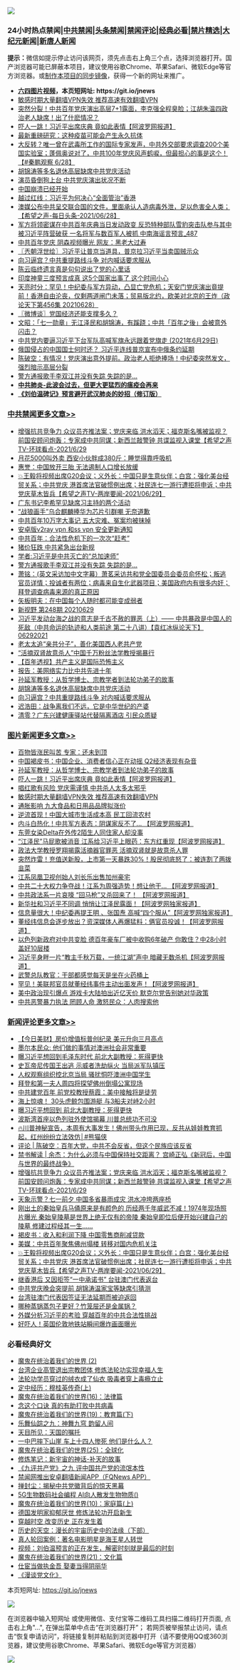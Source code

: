 ![](https://raw.githubusercontent.com/fqnews/bnews/master/64photo/fqnews-qr.jpg)

<div id="tt">
<h3>24小时热点禁闻|<a href="#%E4%B8%AD%E5%85%B1%E7%A6%81%E9%97%BB%E6%9B%B4%E5%A4%9A%E6%96%87%E7%AB%A0">中共禁闻</a>|<a href="#%E5%9B%BE%E7%89%87%E6%96%B0%E9%97%BB%E6%9B%B4%E5%A4%9A%E6%96%87%E7%AB%A0">头条禁闻</a>|<a href="#%E6%96%B0%E9%97%BB%E8%AF%84%E8%AE%BA%E6%9B%B4%E5%A4%9A%E6%96%87%E7%AB%A0">禁闻评论|<a href="#%E5%BF%85%E7%9C%8B%E7%BB%8F%E5%85%B8%E5%A5%BD%E6%96%87">经典必看|<a href="/video.md#%E7%A6%81%E7%89%87%E7%B2%BE%E9%80%89">禁片精选</a>|<a href="https://github.com/fqnews/djy/blob/master/gb/nf1351518.md#1">大纪元新闻</a>|<a href="https://github.com/fqnews/ntdtv/blob/master/gb/prog204.md#1">新唐人新闻</a></h3>
<div><b>提示：</b>微信如提示停止访问该网页，须先点击右上角三个点，选择浏览器打开。国产浏览器可能已屏蔽本项目，建议使用谷歌Chrome、苹果Safari、微软Edge等官方浏览器。或<a href="https://github.com/fqnews/bnews/blob/master/%E5%88%B6%E4%BD%9Cgit%E7%A6%81%E9%97%BB%E9%95%9C%E5%83%8F.md">制作本项目的同步镜像</a>，获得一个新的网址来推广。</div>
<ul>
<li><b><a href="http://d1.bdrive.tk/64.mp4" target="_blank">六四图片视频</a>，本页短网址: https://git.io/jnews</b></li>
<li><a href="/comments/20210629/1485911.md">敏感时期大量翻墙VPN失效 推荐高速有效翻墙VPN</a></li>
<li><a href="/bannedvideo/20210629/1576559.md">突然分裂！中共百年党庆演出高层7+1露面，李克强全程臭脸；江胡朱温四政治老人缺席！出了什麽情况？</a></li>
<li><a href="/topimagenews/20210629/1576671.md">吓人一跳！习近平出席庆典 竟如此表情【阿波罗网报道】</a></li>
<li><a href="/cnnews/20210629/1576398.md">最新重磅研究：这种疫苗可能会产生永久抗体</a></li>
<li><a href="/bannedvideo/20210629/1576443.md">大反转？唯一曾在武毒所工作的国际专家发声，中共外交部要求调查200个美国实验室；蓬佩奥说对了，中共100年党庆风声鹤唳，但最担心的事是这个！【#秦鹏观察 6/28】</a></li>
<li><a href="/cbnews/20210629/1576801.md">胡锦涛等多名退休高层缺席中共党庆活动</a></li>
<li><a href="/cbnews/20210629/1576427.md">演员昏倒狗上台 中共党庆演出状况不断</a></li>
<li><a href="/ssgc/20210629/1576880.md">中国崩溃已经开始</a></li>
<li><a href="/cbnews/20210629/1576405.md">越过红线：习近平为何决心“全面管治”香港</a></li>
<li><a href="/comments/20210629/1576472.md">澳媒公布中共呈交联合国的文件，里面承认人造病毒外泄，足以危害全人类；【希望之声-每日头条-2021/06/28】</a></li>
<li><a href="/comments/20210629/1576732.md">军方将领密谋在中共百年庆典当日发动政变 反恐特种部队雪豹突击队参与其中 被习近平阵营破获 一名将军与数百军人被抓 中南海谣言预言_487</a></li>
<li><a href="/cnnews/20210629/1576777.md">中共百年党庆 阴森视频曝光 网友：黑老大过寿</a></li>
<li><a href="/ssgc/20210629/1576586.md">〖兲朝浮世绘〗习近平让普京当道具，普京拉习近平当卖国贼示众</a></li>
<li><a href="/cbnews/20210629/1576800.md">向习逼宫？中共重提路线斗争 对内喊话要求服从</a></li>
<li><a href="/cnnews/20210629/1576654.md">陈云临终遗言真是句句说出了党的心里话</a></li>
<li><a href="/cnnews/20210629/1576582.md">印度神童三度预言成真 这5个国家出事了 这个时间小心</a></li>
<li><a href="/cbnews/20210629/1576514.md">天亮时分：罕见！中纪委与军方异动，凸显亡党危机；天安门党庆演出竟提前！香港自由沦丧，仅剩两道闸门未落；贸易版北约，欧美对北京的王炸（政论天下第456集 20210628）</a></li>
<li><a href="/ssgc/20210629/1576642.md">〖微博谈〗党国经济还能支撑多久？</a></li>
<li><a href="/cbnews/20210629/1576482.md">文昭：「七一勋章」无江泽民和胡锦涛，有蹊跷；中共「百年之後」会被意外闪击？</a></li>
<li><a href="/bannedvideo/20210629/1576819.md">中共党内要逼习近平下台军队高喊军旗永远跟着党旗走    (2021年6月29日)</a></li>
<li><a href="/cbnews/20210629/1576562.md">俄国侵占的中国国士何时还？ 习近平连线普京宣布中俄条约延期</a></li>
<li><a href="/bannedvideo/20210629/1576849.md">陈破空：有情况！党庆演出意外提前。政治老人拒绝捧场！中纪委突然发文，强烈暗示高层分裂</a></li>
<li><a href="/cbnews/20210629/1576900.md">警方通报歌手李双江并没有失踪 失踪的是…</a></li>
<li><b><a href="/comments/20200211/1275071.md" target="_blank">中共肺炎-此波会过去，但更大更猛烈的瘟疫会再来</a></b></li>
<li><b><a href="/comments/20200207/1272816.md" target="_blank">《刘伯温碑记》预言避开武汉肺炎的妙招（修订版）</a></b></li>
</ul>
</div>

<div class="catlist">
<h3><a href="/cbnews/" target="_blank">中共禁闻</a><span><a href="/cbnews/" target="_blank" rel="nofollow">更多文章>></a></span></h3>
<ul>
<li><a href="/comments/20210630/1577063.md" target="_blank">增强抗共竞争力 众议员齐推法案；党庆来临 洪水滔天；福克斯名嘴被监视？前国安顾问炮轰：专家成中共同谋；新西兰敲警钟 共谍监视入课堂【希望之声TV-环球看点-2021/6/29</a></li>
<li><a href="/cbnews/20210630/1577053.md" target="_blank">月花5000叫外卖 西安小伙胖成380斤：睡觉得靠呼吸机</a></li>
<li><a href="/cbnews/20210630/1577052.md" target="_blank">惠誉：中国放开三胎 无法遏制人口增长放缓</a></li>
<li><a href="/comments/20210630/1577030.md" target="_blank">💥王毅将视频出席G20会议；义外长：中国只是生意伙伴；白宫：强化美台经贸关系；中共党庆 港首席法官破惯例出席；社民连七一游行遭拒将申诉；中共党庆草木皆兵【希望之声TV-两岸要闻-2021/06/29】</a></li>
<li><a href="/cbnews/20210629/1576974.md" target="_blank">广东书记李希罕见缺席习主持的两个活动</a></li>
<li><a href="/cbnews/20210629/1576973.md" target="_blank">“战狼画手”乌合麒麟捧华为芯片引群嘲 无奈道歉</a></li>
<li><a href="/cbnews/20210629/1576972.md" target="_blank">中共百年10万字大事记 五大灾难、冤案均被抹掉</a></li>
<li><a href="/cbnews/20210629/1576942.md" target="_blank">安卓版v2ray vpn 和ss vpn 安全更新通知</a></li>
<li><a href="/cbnews/20210629/1576943.md" target="_blank">中共百年：合法性危机下的一次次“赶考”</a></li>
<li><a href="/cbnews/20210629/1576941.md" target="_blank">猪价狂跌 中共紧急出台新规</a></li>
<li><a href="/cbnews/20210629/1576901.md" target="_blank">学者:习近平是中共灭亡的“总加速师”</a></li>
<li><a href="/cbnews/20210629/1576900.md" target="_blank">警方通报歌手李双江并没有失踪 失踪的是…</a></li>
<li><a href="/cbnews/20210629/1576890.md" target="_blank">萧铭：(英文采访加中文字幕）萧茗采访共和党全国委员会委员俞怀松；叛逃官员详情；投诚者有两位；病毒来自生化武器项目；美国政府内有很多内奸；拜登调查病毒来源的真正原因</a></li>
<li><a href="/cbnews/20210629/1576882.md" target="_blank">矢板明夫：在中国每个人随时都可能变成弱者</a></li>
<li><a href="/comments/20210629/1576850.md" target="_blank">新视野 第248期 20210629</a></li>
<li><a href="/comments/20210629/1576841.md" target="_blank">习近平发动台海之战的意志是千古不赦的罪恶（上）—— 中共暴政是中国人的死敌（中共命运的轨迹和人类前途  第二十八讲）【袁红冰纵论天下】 06292021</a></li>
<li><a href="/cbnews/20210629/1576735.md" target="_blank">老太太追“亲共分子”，善化美国西人老共产党</a></li>
<li><a href="/cbnews/20210629/1576733.md" target="_blank">“活摘双肾故意杀人”中国千万粉丝法学教授揭暴行</a></li>
<li><a href="/cbnews/20210629/1576767.md" target="_blank">【百年透视】共产主义是国际恐怖主义</a></li>
<li><a href="/cbnews/20210629/1576812.md" target="_blank">报告：美网络实力比中共先进十年</a></li>
<li><a href="/comments/20210629/1576797.md" target="_blank">孙延军教授：从哲学博士、宗教学者到法轮功弟子的故事</a></li>
<li><a href="/cbnews/20210629/1576801.md" target="_blank">胡锦涛等多名退休高层缺席中共党庆活动</a></li>
<li><a href="/cbnews/20210629/1576800.md" target="_blank">向习逼宫？中共重提路线斗争 对内喊话要求服从</a></li>
<li><a href="/cbnews/20210629/1576717.md" target="_blank">迟浩田：战争离我们不远，它是中华世纪的产婆</a></li>
<li><a href="/cbnews/20210629/1576706.md" target="_blank">清零？广东兴建健康驿站代替隔离酒店 引民众质疑</a></li>

</ul>
</div>
<div class="catlist">
<h3><a href="/topimagenews/" target="_blank">图片新闻</a><span><a href="/topimagenews/" target="_blank" rel="nofollow">更多文章>></a></span></h3>
<ul>
<li><a href="/topimagenews/20210630/1577019.md" target="_blank">百物皆涨民叫苦 专家：还未到顶</a></li>
<li><a href="/topimagenews/20210629/1576940.md" target="_blank">中国褐皮书：中国企业、消费者信心正在动摇 Q2经济表现有杂音</a></li>
<li><a href="/comments/20210629/1576797.md" target="_blank">孙延军教授：从哲学博士、宗教学者到法轮功弟子的故事</a></li>
<li><a href="/topimagenews/20210629/1576671.md" target="_blank">吓人一跳！习近平出席庆典 竟如此表情【阿波罗网报道】</a></li>
<li><a href="/topimagenews/20210629/1576670.md" target="_blank">唱红歌有风险 党庆需谨慎 中共杀人太多太邪乎</a></li>
<li><a href="/comments/20210629/1485911.md" target="_blank">敏感时期大量翻墙VPN失效 推荐高速有效翻墙VPN</a></li>
<li><a href="/topimagenews/20210629/1576356.md" target="_blank">通胀影响 九大食品和日用品品牌拟涨价</a></li>
<li><a href="/topimagenews/20210628/1576216.md" target="_blank">逆流首现！中国大城市生活成本高 民工回流农村</a></li>
<li><a href="/topimagenews/20210628/1575968.md" target="_blank">内斗白热化！中共军方表态：阴谋家反不了&#8230; 【阿波罗网报道】</a></li>
<li><a href="/topimagenews/20210628/1575844.md" target="_blank">东莞女染Delta在外传2陌生人同住家人却没事</a></li>
<li><a href="/topimagenews/20210627/1575468.md" target="_blank">“江泽民”马屁歌被消音 江系给习近平上眼药：东方红重现【阿波罗网报道】</a></li>
<li><a href="/topimagenews/20210627/1575454.md" target="_blank">政法大学教授罗翔揭露活摘器官罪恶 活摘双肾就是故意杀人罪</a></li>
<li><a href="/topimagenews/20210627/1575428.md" target="_blank">突然炸雷！充值送新股，上市第一天暴跌30%！股民彻底怒了：被连割了两拨韭菜</a></li>
<li><a href="/topimagenews/20210627/1575184.md" target="_blank">江系凤凰卫视创始人刘长乐出售加州豪宅</a></li>
<li><a href="/topimagenews/20210626/1574894.md" target="_blank">中共二十大权力争夺战！江系为周强造势！想让他干&#8230; 【阿波罗网报道】</a></li>
<li><a href="/topimagenews/20210626/1574848.md" target="_blank">中共政法系一片哀嚎 “回马枪”又杀回来了！ 【阿波罗网报道】</a></li>
<li><a href="/topimagenews/20210625/1574189.md" target="_blank">新华社和习近平不同调 悄悄让江泽民露面！【阿波罗网独家报道】</a></li>
<li><a href="/topimagenews/20210625/1574140.md" target="_blank">信息量很大！中纪委再提王明 、张国焘 高喊“四个服从”【阿波罗网独家报道】</a></li>
<li><a href="/topimagenews/20210625/1574040.md" target="_blank">董经纬信息会逐步放出？资深媒体人再爆猛料：俩官员投诚！【阿波罗网报道】</a></li>
<li><a href="/topimagenews/20210624/1573598.md" target="_blank">以色列新政府对中共变脸 德百年豪车厂被中收购6年破产 你敢住？中28小时盖好10层楼</a></li>
<li><a href="/topimagenews/20210624/1573398.md" target="_blank">习近平身畔一片“教主千秋万载，一统江湖”声中 暗藏无数杀机【阿波罗网报道】</a></li>
<li><a href="/topimagenews/20210624/1573292.md" target="_blank">武警总队教官：干部都感觉每天是坐在火药桶上</a></li>
<li><a href="/topimagenews/20210623/1572879.md" target="_blank">罕见！美联邦官员就董经纬事件主动出面发声！【阿波罗网报道】</a></li>
<li><a href="/topimagenews/20210623/1572841.md" target="_blank">美中政治现引爆点 游戏卡大陆拍出近亿天价 默克尔党告别她对华政策</a></li>
<li><a href="/topimagenews/20210623/1572689.md" target="_blank">中共恶警暴力执法 罔顾人命 激怒民众：人肉搜索他</a></li>

</ul>
</div>
<div class="catlist">
<h3><a href="/comments/" target="_blank">新闻评论</a><span><a href="/comments/" target="_blank" rel="nofollow">更多文章>></a></span></h3>
<ul>
<li><a href="/comments/20210630/1577106.md" target="_blank">【今日美财】房价增值标普创纪录 美元升向三月高点</a></li>
<li><a href="/comments/20210630/1577105.md" target="_blank">墨尔本民众: 他们做的事情对澳洲社会非常重要</a></li>
<li><a href="/comments/20210630/1577101.md" target="_blank">曝习近平想回到毛泽东时代 前北大副教授：死得更快</a></li>
<li><a href="/comments/20210630/1577100.md" target="_blank">史瓦帝尼传国王出逃 示威者洗劫纵火 当局派军队镇压</a></li>
<li><a href="/comments/20210630/1577099.md" target="_blank">人权观察组织控北京当局 骚扰恫吓澳洲中国学生</a></li>
<li><a href="/comments/20210630/1577088.md" target="_blank">拜登和第一夫人周四将探望佛州倒塌公寓现场</a></li>
<li><a href="/comments/20210630/1577087.md" target="_blank">中共建党百年 前党校教授蔡霞：美中接触将是徒劳</a></li>
<li><a href="/comments/20210630/1577085.md" target="_blank">海上惊魂！ 30头虎鲸包围游艇 与3船夫对峙2小时</a></li>
<li><a href="/comments/20210630/1577084.md" target="_blank">曝习近平想回到 前北大副教授：死得更快</a></li>
<li><a href="/comments/20210630/1577081.md" target="_blank">波斯湾首座以色列驻外使馆揭幕 川普总统功不可没</a></li>
<li><a href="/comments/20210630/1577071.md" target="_blank">🔥川普神秘宣告，本周有大事发生！佛州带头作用已现，反共从娃娃教育抓起，红州纷纷立法效仿│#熊猫侠</a></li>
<li><a href="/comments/20210630/1577065.md" target="_blank">评论 | 陈破空：百年大党，中共不会反省，但这个民族应该反省</a></li>
<li><a href="/comments/20210630/1577064.md" target="_blank">禁书解读 | 余杰：为什么必须与中国保持社交距离？ 宫崎正弘《新冠后，中国与世界的最终战争》</a></li>
<li><a href="/comments/20210630/1577063.md" target="_blank">增强抗共竞争力 众议员齐推法案；党庆来临 洪水滔天；福克斯名嘴被监视？前国安顾问炮轰：专家成中共同谋；新西兰敲警钟 共谍监视入课堂【希望之声TV-环球看点-2021/6/29</a></li>
<li><a href="/comments/20210630/1577061.md" target="_blank">天象示警？七一前夕 中国多省暴雨成灾 洪水冲垮两座桥</a></li>
<li><a href="/comments/20210630/1577057.md" target="_blank">刚出土的秦始皇兵马俑原来是有颜色的 历经两千年威武不减！1974年现场照片曝光 秦始皇陵墓是世界上绝无仅有的帝陵 秦始皇即位后便开始兴建自己的陵墓 修建过程经其一生……</a></li>
<li><a href="/comments/20210630/1577056.md" target="_blank">褐皮书：收入和利润下降 中国零售商削减贷款</a></li>
<li><a href="/comments/20210630/1577043.md" target="_blank">美媒：中共百年聚焦佛州塌楼 转移对国内危机关注</a></li>
<li><a href="/comments/20210630/1577030.md" target="_blank">💥王毅将视频出席G20会议；义外长：中国只是生意伙伴；白宫：强化美台经贸关系；中共党庆 港首席法官破惯例出席；社民连七一游行遭拒将申诉；中共党庆草木皆兵【希望之声TV-两岸要闻-2021/06/29】</a></li>
<li><a href="/comments/20210630/1577004.md" target="_blank">继香港后 又因拒签“一中承诺书” 台驻澳门代表返台</a></li>
<li><a href="/comments/20210629/1577000.md" target="_blank">中共党庆晚会突提前 胡锦涛温家宝等缺席引猜测</a></li>
<li><a href="/comments/20210629/1576999.md" target="_blank">台湾驻澳门代表因签证无法延期而被迫返回</a></li>
<li><a href="/comments/20210629/1576992.md" target="_blank">哪种蒸锅蒸包子更好？竹笼屉还是金属锅？</a></li>
<li><a href="/comments/20210629/1576971.md" target="_blank">外媒分析习近平的考验 穿越百年的中共合法性挑战</a></li>
<li><a href="/comments/20210629/1576970.md" target="_blank">好吓人！英国伦敦地铁站瞬间爆炸画面曝光</a></li>

</ul>
</div>

<div class="catlist">
<h3>必看经典好文</h3>
<ul>
<li><a href="/topimagenews/20180520/944940.md" target="_blank">魔鬼在统治着我们的世界 (2)</a></li>
<li><a href="/comments/20200528/1335859.md" target="_blank">台湾企业高管退出宗教团体 修炼法轮功实现幸福人生</a></li>
<li><a href="/comments/20210317/1506773.md" target="_blank">法轮功学员穿过的绒衣成了仙衣 吸毒者穿上毒瘾立止</a></li>
<li><a href="/tculture/xiulian/20151104/467495.md" target="_blank">定中经历：穆桂英传奇(上)</a></li>
<li><a href="/topimagenews/20180615/958090.md" target="_blank">魔鬼在统治着我们的世界(16)：法律篇</a></li>
<li><a href="/comments/20200707/1357090.md" target="_blank">念这个口诀 真的有助打败中共病毒</a></li>
<li><a href="/comments/20180716/972458.md" target="_blank">魔鬼在统治着我们的世界(19)：教育篇(下)</a></li>
<li><a href="/tculture/20170718/793528.md" target="_blank">乐舞仙踪之九：神舞九穹 韵留人间</a></li>
<li><a href="/tculture/20180919/1000196.md" target="_blank">天目所见：天国的嘱托</a></li>
<li><a href="/cbnews/20200611/1343057.md" target="_blank">一中巴摔下山崖 车上十四人惨死 他们是什么人？</a></li>
<li><a href="/comments/20181017/1014654.md" target="_blank">魔鬼在统治着我们的世界(25)：全球化</a></li>
<li><a href="/comments/20190418/1115565.md" target="_blank">修炼笔记：新宇宙的神话-补天的故事</a></li>
<li><a href="/bookonline/20131116/201045.md" target="_blank">《九评共产党》之九 评中国共产党的流氓本性</a></li>
<li><a href="/comments/20200503/1322531.md" target="_blank">禁闻网推出安卓翻墙新闻APP（FQNews APP）</a></li>
<li><a href="/topimagenews/20170218/694213.md" target="_blank">掸封尘：揭秘中共党徽背后的惊天黑幕</a></li>
<li><a href="/topimagenews/20200527/1335347.md" target="_blank">5G生物数码社会编程 AI向人散发生物物质()</a></li>
<li><a href="/topimagenews/20180529/950153.md" target="_blank">魔鬼在统治着我们的世界(10)：家庭篇(上)</a></li>
<li><a href="/comments/20200722/1364497.md" target="_blank">德国发明家抑郁厌世 修炼法轮功开启新生</a></li>
<li><a href="/comments/20200626/1259925.md" target="_blank">穿越时空 改变历史 正在发生着</a></li>
<li><a href="/tculture/20121025/73066.md" target="_blank">历史的天空：漫长的宇宙历史中的法缘（下部）</a></li>
<li><a href="/comments/20200523/1332915.md" target="_blank">真人轮回案例：著名电影明星是海王星人转世</a></li>
<li><a href="/comments/20200628/1351782.md" target="_blank">视频：刘伯温预言的正在发生，解密时刻就是最后的时刻</a></li>
<li><a href="/comments/20180802/980476.md" target="_blank">魔鬼在统治着我们的世界(21)：文化篇</a></li>
<li><a href="/lifebaike/20161111/612348.md" target="_blank">仕宦当做执金吾 娶妻当得阴丽华</a></li>
<li><a href="/comments/20200521/783167.md" target="_blank">《漫谈党文化》</a></li>

</ul>
</div>

本页短网址: https://git.io/jnews

![](https://raw.githubusercontent.com/fqnews/bnews/master/64photo/fqnews-qr.jpg)

在浏览器中输入短网址 或使用微信、支付宝等二维码工具扫描二维码打开页面, 点击右上角"...", 在弹出菜单中点击“在浏览器打开”； 若网页被举报禁止访问，请点击“恢复申请访问”，将链接复制并粘贴到浏览器中打开（请不要使用QQ或360浏览器，建议使用谷歌Chrome、苹果Safari、微软Edge等官方浏览器）

![](https://raw.githubusercontent.com/fqnews/bnews/master/64photo/wx.jpg)